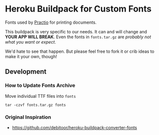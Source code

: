 # Heroku Buildpack for Custom Fonts

Fonts used by [Practio](https://www.practio.com) for printing documents.

This buildpack is very specific to our needs. It can and will change and **YOUR APP WILL BREAK**.
Even the fonts in `fonts.tar.gz` are _probably not what you want or expect_.

We'd hate to see that happen. But please feel free to fork it or crib ideas to make it your own, though!

## Development

### How to Update Fonts Archive

Move individual TTF files into `fonts`

```
tar -czvf fonts.tar.gz fonts
```

### Original Inspiration

- https://github.com/debitoor/heroku-buildpack-converter-fonts
